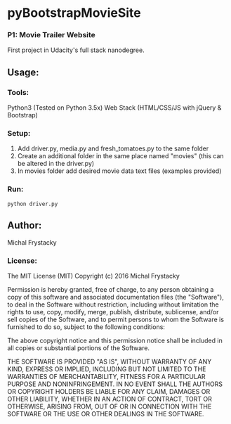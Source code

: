 # pyBootstrapMovieSite
### P1: Movie Trailer Website
First project in Udacity's full stack nanodegree. 
## Usage:
### Tools: 
 Python3 (Tested on Python 3.5x)
 Web Stack (HTML/CSS/JS with jQuery & Bootstrap) 
### Setup:
1. Add driver.py, media.py and fresh_tomatoes.py to the same folder
  1. Create an additional folder in the same place named "movies" (this can be altered in the driver.py)
  2. In movies folder add desired movie data text files (examples provided)

### Run:
    python driver.py
## Author:

 Michal Frystacky
### License:

 The MIT License (MIT)
Copyright (c) 2016 Michal Frystacky

Permission is hereby granted, free of charge, to any person obtaining a copy of this software and associated documentation files (the "Software"), to deal in the Software without restriction, including without limitation the rights to use, copy, modify, merge, publish, distribute, sublicense, and/or sell copies of the Software, and to permit persons to whom the Software is furnished to do so, subject to the following conditions:

The above copyright notice and this permission notice shall be included in all copies or substantial portions of the Software.

THE SOFTWARE IS PROVIDED "AS IS", WITHOUT WARRANTY OF ANY KIND, EXPRESS OR IMPLIED, INCLUDING BUT NOT LIMITED TO THE WARRANTIES OF MERCHANTABILITY, FITNESS FOR A PARTICULAR PURPOSE AND NONINFRINGEMENT. IN NO EVENT SHALL THE AUTHORS OR COPYRIGHT HOLDERS BE LIABLE FOR ANY CLAIM, DAMAGES OR OTHER LIABILITY, WHETHER IN AN ACTION OF CONTRACT, TORT OR OTHERWISE, ARISING FROM, OUT OF OR IN CONNECTION WITH THE SOFTWARE OR THE USE OR OTHER DEALINGS IN THE SOFTWARE.